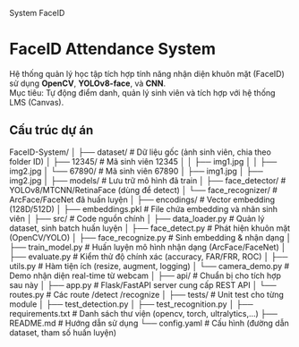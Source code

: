 System FaceID
# FaceID Attendance System

Hệ thống quản lý học tập tích hợp tính năng nhận diện khuôn mặt (FaceID) sử dụng **OpenCV**, **YOLOv8-face**, và **CNN**.  
Mục tiêu: Tự động điểm danh, quản lý sinh viên và tích hợp với hệ thống LMS (Canvas).

## Cấu trúc dự án

FaceID-System/
│
├── dataset/                # Dữ liệu gốc (ảnh sinh viên, chia theo folder ID)
│   ├── 12345/              # Mã sinh viên 12345
│   │   ├── img1.jpg
│   │   ├── img2.jpg
│   └── 67890/              # Mã sinh viên 67890
│       ├── img1.jpg
│       ├── img2.jpg
│
├── models/                 # Lưu trữ mô hình đã train
│   ├── face_detector/      # YOLOv8/MTCNN/RetinaFace (dùng để detect)
│   └── face_recognizer/    # ArcFace/FaceNet đã huấn luyện
│
├── encodings/              # Vector embedding (128D/512D)
│   ├── embeddings.pkl      # File chứa embedding và nhãn sinh viên
│
├── src/                    # Code nguồn chính
│   ├── data_loader.py      # Quản lý dataset, sinh batch huấn luyện
│   ├── face_detect.py      # Phát hiện khuôn mặt (OpenCV/YOLO)
│   ├── face_recognize.py   # Sinh embedding & nhận dạng
│   ├── train_model.py      # Huấn luyện mô hình nhận dạng (ArcFace/FaceNet)
│   ├── evaluate.py         # Kiểm thử độ chính xác (accuracy, FAR/FRR, ROC)
│   ├── utils.py            # Hàm tiện ích (resize, augment, logging)
│   └── camera_demo.py      # Demo nhận diện real-time từ webcam
│
├── api/                    # Chuẩn bị cho tích hợp sau này
│   ├── app.py              # Flask/FastAPI server cung cấp REST API
│   └── routes.py           # Các route /detect /recognize
│
├── tests/                  # Unit test cho từng module
│   ├── test_detection.py
│   ├── test_recognition.py
│
├── requirements.txt        # Danh sách thư viện (opencv, torch, ultralytics,…)
├── README.md               # Hướng dẫn sử dụng
└── config.yaml             # Cấu hình (đường dẫn dataset, tham số huấn luyện)
